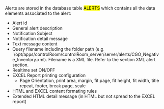 Alerts are stored in the database table <mark>ALERTS</mark> which contains all the data elements associated to the alert:
- Alert id
- General alert description
- Notification Subject
- Notification detail message
- Text message content
- Query filename including the folder path (e.g. `/opt/apps/controlRoom/controlRoom_server/server/alerts/CGO_Negative_Inventory.xml). Filename is a XML file. Refer to the section XML alert section.
- Realtime set ON/OFF
- EXCEL Report printing configuration
    - Page Orientation, print area, margin, fit page, fit height, fit width, title repeat, footer, break page, scale
- HTML and EXCEL content formating rules
- Extended HTML detail message (in HTML but not spread to the EXCEL report)
